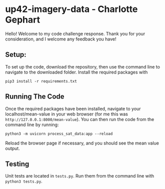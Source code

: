 # up42-imagery-data - Charlotte Gephart

Hello! Welcome to my code challenge response. Thank you for your consideration, and I welcome any feedback you have!


## Setup:

To set up the code, download the repository, then use the command line to navigate to the downloaded folder. Install the required packages with 

```pip3 install -r requirements.txt```

## Running The Code

Once the required packages have been installed, navigate to your localhost/mean-value in your web browser (for me this was ```http://127.0.0.1:8000/mean-value```). You can then run the code from the command line by running:

```python3 -m uvicorn process_sat_data:app --reload```

Reload the browser page if necessary, and you should see the mean value output.

## Testing

Unit tests are located in ```tests.py```. Run them from the command line with ```python3 tests.py```.
